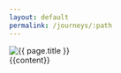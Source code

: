 ```yaml
---
layout: default
permalink: /journeys/:path
---
```

<div class="row">
    <div class="col-md-4">
        <img src="{{ page.image }}" alt="{{ page.title }}">
    </div>
    <div class="col-md-8">
        {{content}}
    </div>
</div>
